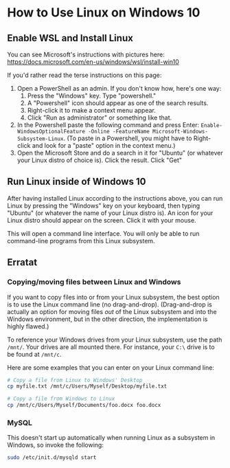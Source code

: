 # How to Use Linux on Windows 10

## Enable WSL and Install Linux

You can see Microsoft's instructions with pictures here: https://docs.microsoft.com/en-us/windows/wsl/install-win10

If you'd rather read the terse instructions on this page:

1. Open a PowerShell as an admin. If you don't know how, here's one way:
    1. Press the "Windows" key. Type "powershell."
    2. A "Powershell" icon should appear as one of the search results.
    3. Right-click it to make a context menu appear.
    4. Click "Run as administrator" or something like that.
2. In the Powershell paste the following command and press Enter: `Enable-WindowsOptionalFeature -Online -FeatureName Microsoft-Windows-Subsystem-Linux`. (To paste in a Powershell, you might have to Right-click and look for a "paste" option in the context menu.)
3. Open the Microsoft Store and do a search in it for "Ubuntu" (or whatever your Linux distro of choice is). Click the result. Click "Get"

## Run Linux inside of Windows 10

After having installed Linux according to the instructions above, you can run Linux by pressing the "Windows" key on your keyboard, then typing "Ubuntu" (or whatever the name of your Linux distro is). An icon for your Linux distro should appear on the screen. Click it with your mouse.

This will open a command line interface. You will only be able to run command-line programs from this Linux subsystem.

## Erratat

### Copying/moving files between Linux and Windows

If you want to copy files into or from your Linux subsystem, the best option is to use the Linux command line (no drag-and-drop). (Drag-and-drop is actually an option for moving files _out_ of the Linux subsystem and into the Windows environment, but in the other direction, the implementation is highly flawed.)

To reference your Windows drives from your Linux subsystem, use the path `/mnt/`. Your drives are all mounted there. For instance, your `C:\` drive is to be found at `/mnt/c`.

Here are some examples that you can enter on your Linux command line:
```bash
# Copy a file from Linux to Windows' Desktop
cp myfile.txt /mnt/c/Users/Myself/Desktop/myfile.txt

# Copy a file from Windows to Linux
cp /mnt/c/Users/Myself/Documents/foo.docx foo.docx
```

### MySQL
This doesn't start up automatically when running Linux as a subsystem in Windows, so invoke the following:
```bash
sudo /etc/init.d/mysqld start
```
